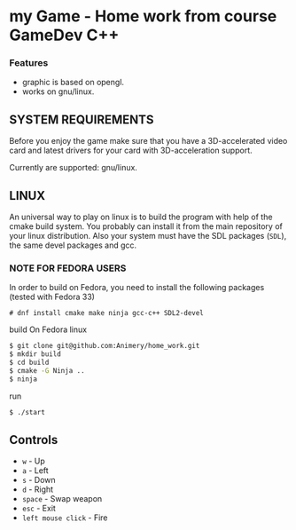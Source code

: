# my Game  - Home work from course GameDev C++

### Features

 * graphic is based on opengl.
 * works on gnu/linux.

SYSTEM REQUIREMENTS
-------------------

Before you enjoy the game make sure that you have a 3D-accelerated video card and latest drivers for your card with 3D-acceleration support.

Currently are supported: gnu/linux.

LINUX
-----

An universal way to play  on linux is to build the program with help of the cmake build system. You probably can install it from the main repository of your linux distribution.
Also your system must have the SDL packages (`SDL`), the same devel packages and gcc.

### NOTE FOR FEDORA USERS

In order to build on Fedora, you need to install the following packages (tested with Fedora 33)

    # dnf install cmake make ninja gcc-c++ SDL2-devel

build On Fedora linux

```sh
$ git clone git@github.com:Animery/home_work.git
$ mkdir build
$ cd build
$ cmake -G Ninja .. 
$ ninja
```

run

```sh
$ ./start
```


Controls
--------

 * `w` - Up
 * `a` - Left
 * `s` - Down
 * `d` - Right
 * `space` - Swap weapon
 * `esc` - Exit
 * `left mouse click` - Fire
